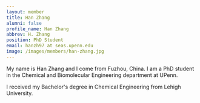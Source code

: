 ```yaml
---
layout: member
title: Han Zhang
alumni: false 
profile_name: Han Zhang
abbrev: H. Zhang
position: PhD Student
email: hanzh97 at seas.upenn.edu
image: /images/members/han-zhang.jpg
---
```


My name is Han Zhang and I come from Fuzhou, China. I am a PhD
student in the Chemical and Biomolecular Engineering department at
UPenn.

I received my Bachelor's degree in Chemical Engineering from Lehigh University.

